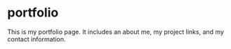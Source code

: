 # portfolio
This is my portfolio page. It includes an about me, my project links, and my contact information.
